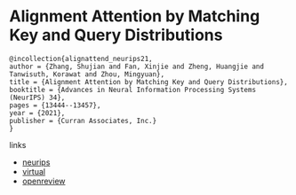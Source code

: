 # Alignment Attention by Matching Key and Query Distributions

```
@incollection{alignattend_neurips21,
author = {Zhang, Shujian and Fan, Xinjie and Zheng, Huangjie and Tanwisuth, Korawat and Zhou, Mingyuan},
title = {Alignment Attention by Matching Key and Query Distributions},
booktitle = {Advances in Neural Information Processing Systems (NeurIPS) 34},
pages = {13444--13457},
year = {2021},
publisher = {Curran Associates, Inc.}
}
```

links
- [neurips](https://papers.nips.cc//paper/2021/hash/6fd6b030c6afec018415662d0db43f9d-Abstract.html)
- [virtual](https://neurips.cc/virtual/2021/poster/27483)
- [openreview](https://openreview.net/forum?id=th788unrdTj)
